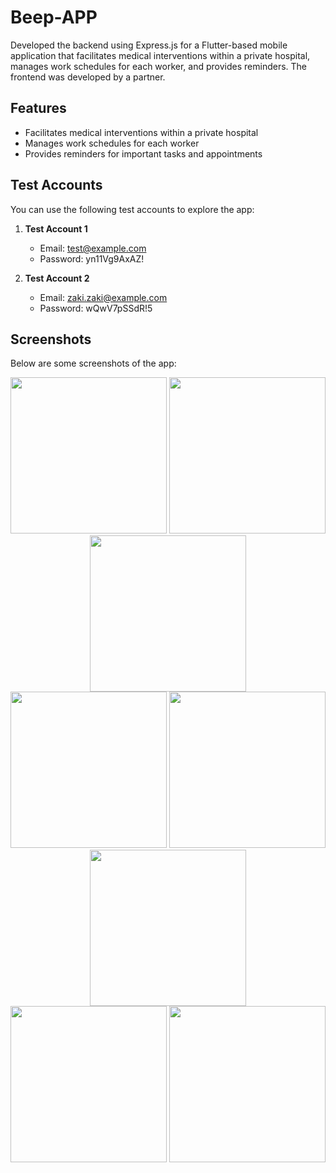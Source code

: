 # Beep-APP


Developed the backend using Express.js for a Flutter-based mobile application that facilitates medical interventions within a private hospital, manages work schedules for each worker, and provides reminders. The frontend was developed by a partner.

## Features

- Facilitates medical interventions within a private hospital
- Manages work schedules for each worker
- Provides reminders for important tasks and appointments


## Test Accounts

You can use the following test accounts to explore the app:

1. **Test Account 1**
   - Email: test@example.com
   - Password: yn11Vg9AxAZ!

2. **Test Account 2**
   - Email: zaki.zaki@example.com
   - Password: wQwV7pSSdR!5

## Screenshots

Below are some screenshots of the app:

<div align="center">
  <img src="https://github.com/Napi55/Beep-APP/assets/88117366/c43a191a-6aad-4f7e-8bfa-30ca6cb10b3a" width="250" />
  <img src="https://github.com/Napi55/Beep-APP/assets/88117366/2e3a106d-0efb-4f6e-941e-a3c686b961ba" width="250" />
  <img src="https://github.com/Napi55/Beep-APP/assets/88117366/56be780f-85e9-4583-bb74-9c04bd4dfaf3" width="250" />
</div>
  
<div align="center">
  <img src="https://github.com/Napi55/Beep-APP/assets/88117366/7989dfed-21ef-4125-8be9-9e289653fbbe" width="250" />
  <img src="https://github.com/Napi55/Beep-APP/assets/88117366/8758d42e-7ba7-4869-a67c-251f804434e9" width="250" />
  <img src="https://github.com/Napi55/Beep-APP/assets/88117366/18f47de4-6a25-448b-8e80-bd752c40104c" width="250" />
</div>

<div align="center">
  <img src="https://github.com/Napi55/Beep-APP/assets/88117366/5f542f89-2d77-45ec-8f81-ed0fb327dc95" width="250" />
  <img src="https://github.com/Napi55/Beep-APP/assets/88117366/3f3465b1-c890-44dc-9516-a3e056b268d1" width="250" />
</div>

